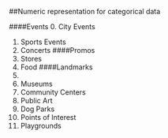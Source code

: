 ##Numeric representation for categorical data

####Events
0. City Events
1. Sports Events
2. Concerts
####Promos
3. Stores
4. Food
####Landmarks
5.
6. Museums
7. Community Centers
8. Public Art
9. Dog Parks
10. Points of Interest
11. Playgrounds
